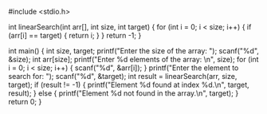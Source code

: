 #include <stdio.h>

int linearSearch(int arr[], int size, int target) {
    for (int i = 0; i < size; i++) {
        if (arr[i] == target) {
            return i;
        }
    }
    return -1;
}

int main() {
    int size, target;
    printf("Enter the size of the array: ");
    scanf("%d", &size);
    int arr[size];
    printf("Enter %d elements of the array: \n", size);
    for (int i = 0; i < size; i++) {
        scanf("%d", &arr[i]);
    }
    printf("Enter the element to search for: ");
    scanf("%d", &target);
    int result = linearSearch(arr, size, target);
    if (result != -1) {
        printf("Element %d found at index %d.\n", target, result);
    } else {
        printf("Element %d not found in the array.\n", target);
    }
    return 0;
}
